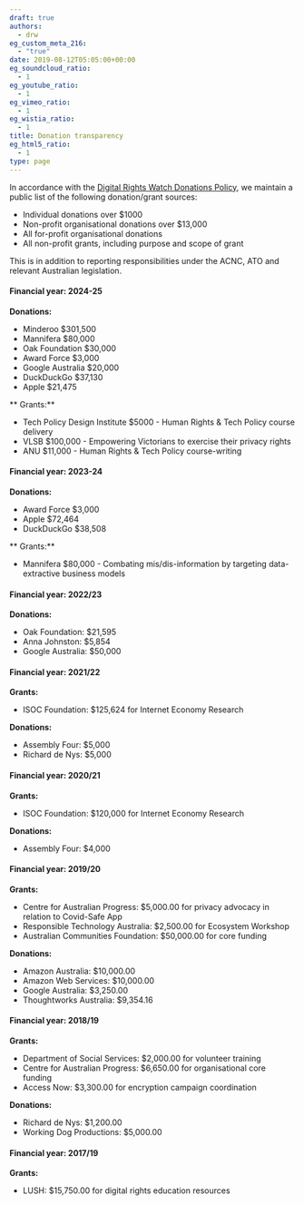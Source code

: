 ```yaml
---
draft: true
authors:
  - drw
eg_custom_meta_216:
  - "true"
date: 2019-08-12T05:05:00+00:00
eg_soundcloud_ratio:
  - 1
eg_youtube_ratio:
  - 1
eg_vimeo_ratio:
  - 1
eg_wistia_ratio:
  - 1
title: Donation transparency
eg_html5_ratio:
  - 1
type: page
---
```

In accordance with the [Digital Rights Watch Donations Policy][1], we maintain a public list of the following donation/grant sources:

  * Individual donations over $1000
  * Non-profit organisational donations over $13,000
  * All for-profit organisational donations
  * All non-profit grants, including purpose and scope of grant

This is in addition to reporting responsibilities under the ACNC, ATO and relevant Australian legislation.

#### Financial year: 2024-25

**Donations:**
  * Minderoo $301,500
  * Mannifera $80,000
  * Oak Foundation $30,000
  * Award Force $3,000
  * Google Australia $20,000
  * DuckDuckGo $37,130
  * Apple $21,475

** Grants:**
  * Tech Policy Design Institute $5000 - Human Rights & Tech Policy course delivery
  * VLSB $100,000 - Empowering Victorians to exercise their privacy rights 
  * ANU $11,000 - Human Rights & Tech Policy course-writing

#### Financial year: 2023-24

**Donations:**
  * Award Force $3,000
  * Apple $72,464
  * DuckDuckGo $38,508

** Grants:**
  * Mannifera $80,000 - Combating mis/dis-information by targeting data-extractive business models

#### Financial year: 2022/23

**Donations:**

  * Oak Foundation: $21,595
  * Anna Johnston: $5,854
  * Google Australia: $50,000

#### Financial year: 2021/22

**Grants:**

  * ISOC Foundation: $125,624 for Internet Economy Research

**Donations:**

  * Assembly Four: $5,000
  * Richard de Nys: $5,000

#### Financial year: 2020/21

**Grants:**

  * ISOC Foundation: $120,000 for Internet Economy Research

**Donations:**

  * Assembly Four: $4,000

#### Financial year: 2019/20

**Grants:**

  * Centre for Australian Progress: $5,000.00 for privacy advocacy in relation to Covid-Safe App
  * Responsible Technology Australia: $2,500.00 for Ecosystem Workshop
  * Australian Communities Foundation: $50,000.00 for core funding

**Donations:**

  * Amazon Australia: $10,000.00
  * Amazon Web Services: $10,000.00
  * Google Australia: $3,250.00
  * Thoughtworks Australia: $9,354.16

#### Financial year: 2018/19

**Grants:**

  * Department of Social Services: $2,000.00 for volunteer training
  * Centre for Australian Progress: $6,650.00 for organisational core funding
  * Access Now: $3,300.00 for encryption campaign coordination

**Donations:**

  * Richard de Nys: $1,200.00
  * Working Dog Productions: $5,000.00

#### Financial year: 2017/19

**Grants:**

  * LUSH: $15,750.00 for digital rights education resources

 [1]: https://digitalrightswatch.org.au/about/donations-policy/
